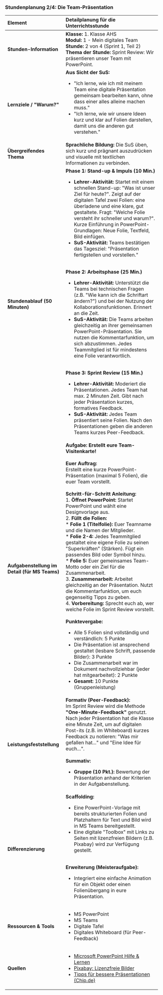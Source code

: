 ### **Stundenplanung 2/4: Die Team-Präsentation**

| **Element** | **Detailplanung für die Unterrichtsstunde** |
| :--- | :--- |
| **Stunden-Information** | **Klasse:** 1. Klasse AHS<br>**Modul:** 1 - Mein digitales Team<br>**Stunde:** 2 von 4 (Sprint 1, Teil 2)<br>**Thema der Stunde:** Sprint Review: Wir präsentieren unser Team mit PowerPoint. |
| **Lernziele / "Warum?"** | **Aus Sicht der SuS:**<br><ul><li>"Ich lerne, wie ich mit meinem Team eine digitale Präsentation gemeinsam bearbeiten kann, ohne dass einer alles alleine machen muss."</li><li>"Ich lerne, wie wir unsere Ideen kurz und klar auf Folien darstellen, damit uns die anderen gut verstehen."</li></ul> |
| **Übergreifendes Thema** | **Sprachliche Bildung:** Die SuS üben, sich kurz und prägnant auszudrücken und visuelle mit textlichen Informationen zu verbinden. |
| **Stundenablauf (50 Minuten)** | **Phase 1: Stand-up & Impuls (10 Min.)**<br><ul><li>**Lehrer-Aktivität:** Startet mit einem schnellen Stand-up: "Was ist unser Ziel für heute?". Zeigt auf der digitalen Tafel zwei Folien: eine überladene und eine klare, gut gestaltete. Fragt: "Welche Folie versteht ihr schneller und warum?". Kurze Einführung in PowerPoint-Grundlagen: Neue Folie, Textfeld, Bild einfügen.</li><li>**SuS-Aktivität:** Teams bestätigen das Tagesziel: "Präsentation fertigstellen und vorstellen."</li></ul><br>**Phase 2: Arbeitsphase (25 Min.)**<br><ul><li>**Lehrer-Aktivität:** Unterstützt die Teams bei technischen Fragen (z.B. "Wie kann ich die Schriftart ändern?") und bei der Nutzung der Kollaborationsfunktionen. Erinnert an die Zeit.</li><li>**SuS-Aktivität:** Die Teams arbeiten gleichzeitig an ihrer gemeinsamen PowerPoint-Präsentation. Sie nutzen die Kommentarfunktion, um sich abzustimmen. Jedes Teammitglied ist für mindestens eine Folie verantwortlich.</li></ul><br>**Phase 3: Sprint Review (15 Min.)**<br><ul><li>**Lehrer-Aktivität:** Moderiert die Präsentationen. Jedes Team hat max. 2 Minuten Zeit. Gibt nach jeder Präsentation kurzes, formatives Feedback.</li><li>**SuS-Aktivität:** Jedes Team präsentiert seine Folien. Nach den Präsentationen geben die anderen Teams kurzes Peer-Feedback.</li></ul> |
| **Aufgabenstellung im Detail (für MS Teams)** | **Aufgabe: Erstellt eure Team-Visitenkarte!**<br><br>**Euer Auftrag:**<br>Erstellt eine kurze PowerPoint-Präsentation (maximal 5 Folien), die euer Team vorstellt.<br><br>**Schritt-für-Schritt Anleitung:**<br>1.  **Öffnet PowerPoint:** Startet PowerPoint und wählt eine Designvorlage aus.<br>2.  **Füllt die Folien:**<br>    *   **Folie 1 (Titelfolie):** Euer Teamname und die Namen der Mitglieder.<br>    *   **Folie 2-4:** Jedes Teammitglied gestaltet eine eigene Folie zu seinen "Superkräften" (Stärken). Fügt ein passendes Bild oder Symbol hinzu.<br>    *   **Folie 5:** Euer gemeinsames Team-Motto oder ein Ziel für die Zusammenarbeit.<br>3.  **Zusammenarbeit:** Arbeitet gleichzeitig an der Präsentation. Nutzt die Kommentarfunktion, um euch gegenseitig Tipps zu geben.<br>4.  **Vorbereitung:** Sprecht euch ab, wer welche Folie im Sprint Review vorstellt.<br><br>**Punktevergabe:**<br><ul><li>Alle 5 Folien sind vollständig und verständlich: 5 Punkte</li><li>Die Präsentation ist ansprechend gestaltet (lesbare Schrift, passende Bilder): 3 Punkte</li><li>Die Zusammenarbeit war im Dokument nachvollziehbar (jeder hat mitgearbeitet): 2 Punkte</li><li>**Gesamt:** 10 Punkte (Gruppenleistung)</li></ul> |
| **Leistungsfeststellung** | **Formativ (Peer-Feedback):**<br>Im Sprint Review wird die Methode **"One-Minute-Feedback"** genutzt. Nach jeder Präsentation hat die Klasse eine Minute Zeit, um auf digitalen Post-its (z.B. im Whiteboard) kurzes Feedback zu notieren: "Was mir gefallen hat..." und "Eine Idee für euch...".<br><br>**Summativ:**<br><ul><li>**Gruppe (10 Pkt.):** Bewertung der Präsentation anhand der Kriterien in der Aufgabenstellung.</li></ul> |
| **Differenzierung** | **Scaffolding:**<br><ul><li>Eine PowerPoint-Vorlage mit bereits strukturierten Folien und Platzhaltern für Text und Bild wird in MS Teams bereitgestellt.</li><li>Eine digitale "Toolbox" mit Links zu Seiten mit lizenzfreien Bildern (z.B. Pixabay) wird zur Verfügung gestellt.</li></ul><br>**Erweiterung (Meisteraufgabe):**<br><ul><li>Integriert eine einfache Animation für ein Objekt oder einen Folienübergang in eure Präsentation.</li></ul> |
| **Ressourcen & Tools** | <ul><li>MS PowerPoint</li><li>MS Teams</li><li>Digitale Tafel</li><li>Digitales Whiteboard (für Peer-Feedback)</li></ul> |
| **Quellen**| <ul><li>[Microsoft PowerPoint Hilfe & Lernen](https://support.microsoft.com/de-de/powerpoint)</li><li>[Pixabay: Lizenzfreie Bilder](https://pixabay.com/de/)</li><li>[Tipps für bessere Präsentationen (Chip.de)](https://www.chip.de/artikel/PowerPoint-Praesentationen-besser-machen-10-Tipps_183424669.html)</li></ul> |

